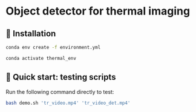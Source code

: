 # Object detector for thermal imaging
## :pushpin: Installation
```bash
conda env create -f environment.yml
```
```bash
conda activate thermal_env
```
## :pushpin: Quick start: testing scripts
Run the following command directly to test:
```bash
bash demo.sh 'tr_video.mp4' 'tr_video_det.mp4'
```
